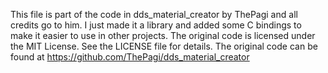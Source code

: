 This file is part of the code in dds_material_creator by ThePagi and all credits go to him.
I just made it a library and added some C bindings to make it easier to use in other projects.
The original code is licensed under the MIT License. See the LICENSE file for details.
The original code can be found at
https://github.com/ThePagi/dds_material_creator